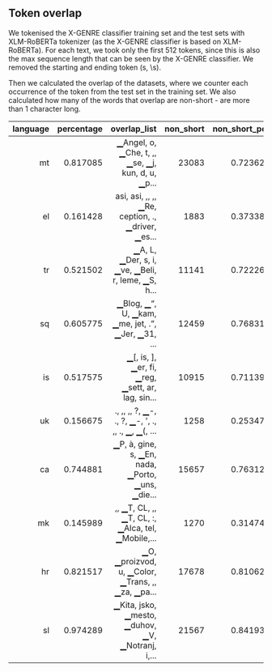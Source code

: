 ## Token overlap

We tokenised the X-GENRE classifier training set and the test sets with XLM-RoBERTa tokenizer (as the X-GENRE classifier is based on XLM-RoBERTa). For each text, we took only the first 512 tokens, since this is also the max sequence length that can be seen by the X-GENRE classifier. We removed the starting and ending token (s, \s).

Then we calculated the overlap of the datasets, where we counter each occurrence of the token from the test set in the training set. We also calculated how many of the words that overlap are non-short - are more than 1 character long.

| language | percentage | overlap_list | non_short | non_short_per |
|---:|---:|---:|---:|---:|
| mt | 0.817085 | ▁Angel, o, ▁Che, t, ,, ▁se, ▁j, kun, d, u, ▁p... | 23083 | 0.723628 |
| el | 0.161428 | asi, asi, ,, ,, ▁Re, ception, ., ▁driver, ▁es... | 1883 | 0.373389 |
| tr | 0.521502 | ▁A, L, ▁Der, s, i, ▁ve, ▁Beli, r, leme, ▁S, h... | 11141 | 0.722269 |
| sq | 0.605775 | ▁Blog, ▁“, U, ▁kam, ▁me, jet, .”, ▁Jer, ▁31, ... | 12459 | 0.768315 |
| is | 0.517575 | ▁[, is, ], ▁er, fi, ▁reg, ▁sett, ar, lag, sin... | 10915 | 0.711399 |
| uk | 0.156675 | ., ,, ,, ?, ▁-, ., ?, ▁-, ', ., ,, ., ▁, ▁(, ... | 1258 | 0.253476 |
| ca | 0.744881 | ▁P, à, gine, s, ▁En, nada, ▁Porto, ▁uns, ▁die... | 15657 | 0.763123 |
| mk | 0.145989 | ,, ▁T, CL, ,, ▁T, CL, :, ▁Alca, tel, ▁Mobile,... | 1270 | 0.314746 |
| hr | 0.821517 | ▁O, ▁proizvod, u, ▁Color, ▁Trans, ,, ▁za, ▁pa... | 17678 | 0.810620 |
| sl | 0.974289 | ▁Kita, jsko, ▁mesto, ▁duhov, ▁V, ▁Notranj, i,... | 21567 | 0.841935 |